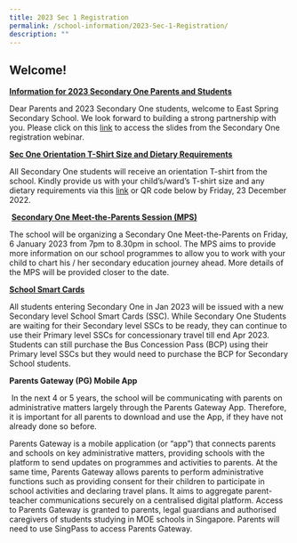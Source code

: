 ```yaml
---
title: 2023 Sec 1 Registration
permalink: /school-information/2023-Sec-1-Registration/
description: ""
---
```


Welcome!
--------

**<u>Information for 2023 Secondary One Parents and Students</u>**

Dear Parents and 2023 Secondary One students, welcome to East Spring Secondary School. We look forward to building a strong partnership with you. Please click on this [link](https://eastspringsec-moe-edu-sg-admin.cwp.sg/qql/slot/u559/Administration/2023/Sec%201%20Registration%20Webinar%20Slides.pdf) to access the slides from the Secondary One registration webinar. 

**<u>Sec One Orientation T-Shirt Size and Dietary Requirements</u>**

All Secondary One students will receive an orientation T-shirt from the school. Kindly provide us with your child’s/ward’s T-shirt size and any dietary requirements via this [link](https://go.gov.sg/essssec1orientation2023) or QR code below by Friday, 23 December 2022.

 **<u>Secondary One Meet-the-Parents Session (MPS)</u>**

The school will be organizing a Secondary One Meet-the-Parents on Friday, 6 January 2023 from 7pm to 8.30pm in school. The MPS aims to provide more information on our school programmes to allow you to work with your child to chart his / her secondary education journey ahead. More details of the MPS will be provided closer to the date.

**<u>School Smart Cards</u>**

All students entering Secondary One in Jan 2023 will be issued with a new Secondary level School Smart Cards (SSC). While Secondary One Students are waiting for their Secondary level SSCs to be ready, they can continue to use their Primary level SSCs for concessionary travel till end Apr 2023. Students can still purchase the Bus Concession Pass (BCP) using their Primary level SSCs but they would need to purchase the BCP for Secondary School students.

**Parents Gateway (PG) Mobile App**  

 In the next 4 or 5 years, the school will be communicating with parents on administrative matters largely through the Parents Gateway App. Therefore, it is important for all parents to download and use the App, if they have not already done so before.

Parents Gateway is a mobile application (or “app”) that connects parents and schools on key administrative matters, providing schools with the platform to send updates on programmes and activities to parents. At the same time, Parents Gateway allows parents to perform administrative functions such as providing consent for their children to participate in school activities and declaring travel plans. It aims to aggregate parent-teacher communications securely on a centralised digital platform. Access to Parents Gateway is granted to parents, legal guardians and authorised caregivers of students studying in MOE schools in Singapore. Parents will need to use SingPass to access Parents Gateway.
